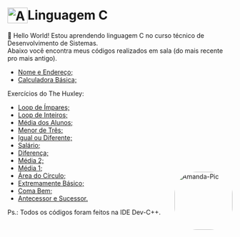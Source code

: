#   <img align="top" alt="Amanda-C" height="35" width="45" src="https://cdn.jsdelivr.net/gh/devicons/devicon/icons/c/c-original.svg" />Linguagem C

<p>👋 Hello World! Estou aprendendo linguagem C no curso técnico de Desenvolvimento de Sistemas. <br>
 Abaixo você encontra meus códigos realizados em sala (do mais recente pro mais antigo).</p> 
 
<ul>
  <li><a href="https://github.com/amandavsadev/Linguagem-C/blob/main/NomeEndereco.c" target="_blank"> Nome e Endereço; </a></li>
  <li><a href="https://github.com/amandavsadev/Linguagem-C/blob/main/CalculadoraBasica.c" target="_blank"> Calculadora Básica; </a></li>
</ul>

<p> Exercícios do The Huxley: </p>

<ul>
  <li><a href="https://github.com/amandavsadev/Linguagem-C/blob/main/LoopImpares.c" target="_blank"> Loop de Ímpares; </a></li>
  <li><a href="https://github.com/amandavsadev/Linguagem-C/blob/main/LoopInteiros.c" target="_blank"> Loop de Inteiros; </a></li>
  <li><a href="https://github.com/amandavsadev/Linguagem-C/blob/main/MediaAlunos.c" target="_blank"> Média dos Alunos; </a></li>
  <li><a href="https://github.com/amandavsadev/Linguagem-C/blob/main/MenorTres.c" target="_blank"> Menor de Três; </a></li>
  <li><a href="https://github.com/amandavsadev/Linguagem-C/blob/main/IgualDiferente.c" target="_blank"> Igual ou Diferente; </a></li>
  <li><a href="https://github.com/amandavsadev/Linguagem-C/blob/main/Salario.c" target="_blank"> Salário; </a></li>
  <li><a href="https://github.com/amandavsadev/Linguagem-C/blob/main/Diferenca.c" target="_blank"> Diferença; </a></li>
  <li><a href="https://github.com/amandavsadev/Linguagem-C/blob/main/Media2.c" target="_blank"> Média 2; </a></li>
  <li><a href="https://github.com/amandavsadev/Linguagem-C/blob/main/Media1.c" target="_blank"> Média 1; </a> </li>
<img align="right" alt="Amanda-Pic" height="130" style="border-radius:50px;" src="https://github.com/amandavsadev/amandavsadev/raw/main/gif-amanda.png">
  <li><a href="https://github.com/amandavsadev/Linguagem-C/blob/main/AreaCirculo.c" target="_blank"> Área do Círculo; </a></li>
  <li><a href="https://github.com/amandavsadev/Linguagem-C/blob/main/ExtremamenteBasico.c" target="_blank"> Extremamente Básico; </a></li>
  <li><a href="https://github.com/amandavsadev/Linguagem-C/blob/main/ComaBem.c" target="_blank"> Coma Bem; </a></li>
  <li><a href="https://github.com/amandavsadev/Linguagem-C/blob/main/AntecessorSucessor.c" target="_blank"> Antecessor e Sucessor. </a> </li> 
</ul>

<p> Ps.: Todos os códigos foram feitos na IDE Dev-C++. </p>
